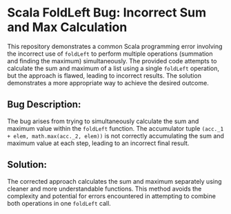 # Scala FoldLeft Bug: Incorrect Sum and Max Calculation

This repository demonstrates a common Scala programming error involving the incorrect use of `foldLeft` to perform multiple operations (summation and finding the maximum) simultaneously. The provided code attempts to calculate the sum and maximum of a list using a single `foldLeft` operation, but the approach is flawed, leading to incorrect results.  The solution demonstrates a more appropriate way to achieve the desired outcome.

## Bug Description:
The bug arises from trying to simultaneously calculate the sum and maximum value within the `foldLeft` function. The accumulator tuple `(acc._1 + elem, math.max(acc._2, elem))` is not correctly accumulating the sum and maximum value at each step, leading to an incorrect final result.

## Solution:
The corrected approach calculates the sum and maximum separately using cleaner and more understandable functions.  This method avoids the complexity and potential for errors encountered in attempting to combine both operations in one `foldLeft` call.
